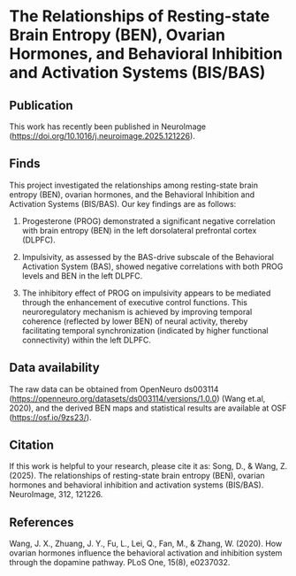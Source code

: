 # The Relationships of Resting-state Brain Entropy (BEN), Ovarian Hormones, and Behavioral Inhibition and Activation Systems (BIS/BAS)



## Publication

This work has recently been published in NeuroImage (https://doi.org/10.1016/j.neuroimage.2025.121226).


## Finds

This project investigated the relationships among resting-state brain entropy (BEN), ovarian hormones, and the Behavioral Inhibition and Activation Systems (BIS/BAS). Our key findings are as follows:

1. Progesterone (PROG) demonstrated a significant negative correlation with brain entropy (BEN) in the left dorsolateral prefrontal cortex (DLPFC).

2. Impulsivity, as assessed by the BAS-drive subscale of the Behavioral Activation System (BAS), showed negative correlations with both PROG levels and BEN in the left DLPFC.

3. The inhibitory effect of PROG on impulsivity appears to be mediated through the enhancement of executive control functions. This neuroregulatory mechanism is achieved by improving temporal coherence (reflected by lower BEN) of neural activity, thereby facilitating temporal synchronization (indicated by higher functional connectivity) within the left DLPFC.



## Data availability

The raw data can be obtained from OpenNeuro ds003114 (https://openneuro.org/datasets/ds003114/versions/1.0.0) (Wang et.al, 2020), and the derived BEN maps and statistical results are available at OSF (https://osf.io/9zs23/).



## Citation

If this work is helpful to your research, please cite it as: Song, D., & Wang, Z. (2025). The relationships of resting-state brain entropy (BEN), ovarian hormones and behavioral inhibition and activation systems (BIS/BAS). NeuroImage, 312, 121226.


## References

Wang, J. X., Zhuang, J. Y., Fu, L., Lei, Q., Fan, M., & Zhang, W. (2020). How ovarian hormones influence the behavioral activation and inhibition system through the dopamine pathway. PLoS One, 15(8), e0237032.














